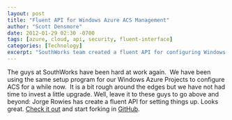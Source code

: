 ```yaml
---
layout: post
title: "Fluent API for Windows Azure ACS Management"
author: "Scott Densmore"
date: 2012-01-29 02:30 -0700
tags: [azure, cloud, api, security, fluent-interface]
categories: [Technology]
excerpt: "SouthWorks team created a fluent API for configuring Windows Azure ACS, making setup much cleaner than our previous rough setup program."
---
```


The guys at SouthWorks have been hard at work again.  We have been using the same setup program for our Windows Azure Projects to configure ACS for a while now.  It is a bit rough around the edges but we have not had time to invest a little upgrade. Well, leave it to these guys to go above and beyond: Jorge Rowies has create a fluent API for setting things up. Looks great. [Check it out](http://blogs.southworks.net/jrowies/2012/01/28/fluent-api-for-setting-up-windows-azure-acs/?utm_source=feedburner&utm_medium=feed&utm_campaign=Feed%3A+master-feed+%28Southworks+Master+Feed%29) and start forking in [GitHub](https://github.com/jrowies/FluentACS).